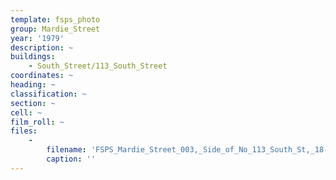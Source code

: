 ```yaml
---
template: fsps_photo
group: Mardie_Street
year: '1979'
description: ~
buildings:
    - South_Street/113_South_Street
coordinates: ~
heading: ~
classification: ~
section: ~
cell: ~
film_roll: ~
files:
    -
        filename: 'FSPS_Mardie_Street_003,_Side_of_No_113_South_St,_18-7-F,_1979.png'
        caption: ''
---
```

